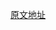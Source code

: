 [原文地址](https://medium.com/@shijuvar/building-high-performance-apis-in-go-using-grpc-and-protocol-buffers-2eda5b80771b)